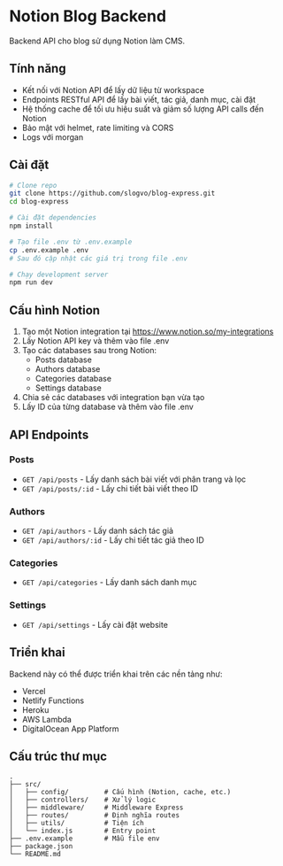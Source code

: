 # Notion Blog Backend

Backend API cho blog sử dụng Notion làm CMS.

## Tính năng

- Kết nối với Notion API để lấy dữ liệu từ workspace
- Endpoints RESTful API để lấy bài viết, tác giả, danh mục, cài đặt
- Hệ thống cache để tối ưu hiệu suất và giảm số lượng API calls đến Notion
- Bảo mật với helmet, rate limiting và CORS
- Logs với morgan

## Cài đặt

```bash
# Clone repo
git clone https://github.com/slogvo/blog-express.git
cd blog-express

# Cài đặt dependencies
npm install

# Tạo file .env từ .env.example
cp .env.example .env
# Sau đó cập nhật các giá trị trong file .env

# Chạy development server
npm run dev
```

## Cấu hình Notion

1. Tạo một Notion integration tại https://www.notion.so/my-integrations
2. Lấy Notion API key và thêm vào file .env
3. Tạo các databases sau trong Notion:
   - Posts database
   - Authors database
   - Categories database
   - Settings database
4. Chia sẻ các databases với integration bạn vừa tạo
5. Lấy ID của từng database và thêm vào file .env

## API Endpoints

### Posts

- `GET /api/posts` - Lấy danh sách bài viết với phân trang và lọc
- `GET /api/posts/:id` - Lấy chi tiết bài viết theo ID

### Authors

- `GET /api/authors` - Lấy danh sách tác giả
- `GET /api/authors/:id` - Lấy chi tiết tác giả theo ID

### Categories

- `GET /api/categories` - Lấy danh sách danh mục

### Settings

- `GET /api/settings` - Lấy cài đặt website

## Triển khai

Backend này có thể được triển khai trên các nền tảng như:

- Vercel
- Netlify Functions
- Heroku
- AWS Lambda
- DigitalOcean App Platform

## Cấu trúc thư mục

```
.
├── src/
│   ├── config/         # Cấu hình (Notion, cache, etc.)
│   ├── controllers/    # Xử lý logic
│   ├── middleware/     # Middleware Express
│   ├── routes/         # Định nghĩa routes
│   ├── utils/          # Tiện ích
│   └── index.js        # Entry point
├── .env.example        # Mẫu file env
├── package.json
└── README.md
```
